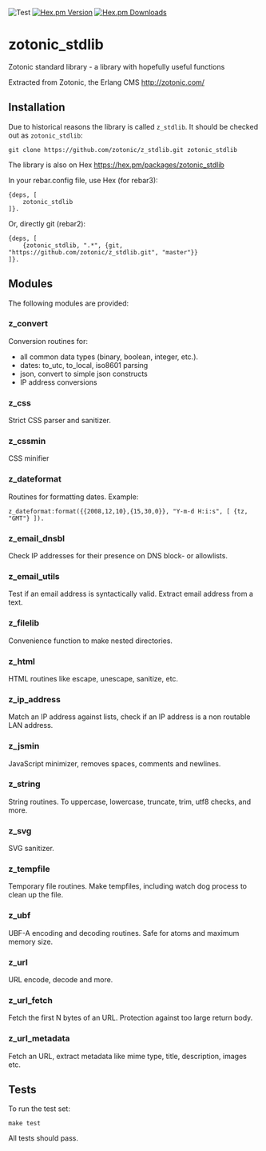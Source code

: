 ![Test](https://github.com/zotonic/z_stdlib/workflows/Test/badge.svg)
[![Hex.pm Version](https://img.shields.io/hexpm/v/zotonic_stdlib.svg)](https://hex.pm/packages/zotonic_stdlib)
[![Hex.pm Downloads](https://img.shields.io/hexpm/dt/zotonic_stdlib.svg)](https://hex.pm/packages/zotonic_stdlib)

zotonic_stdlib
==============

Zotonic standard library - a library with hopefully useful functions

Extracted from Zotonic, the Erlang CMS http://zotonic.com/


Installation
------------

Due to historical reasons the library is called `z_stdlib`.
It should be checked out as `zotonic_stdlib`:

    git clone https://github.com/zotonic/z_stdlib.git zotonic_stdlib

The library is also on Hex https://hex.pm/packages/zotonic_stdlib

In your rebar.config file, use Hex (for rebar3):

    {deps, [
        zotonic_stdlib
    ]}.

Or, directly git (rebar2):

    {deps, [
        {zotonic_stdlib, ".*", {git, "https://github.com/zotonic/z_stdlib.git", "master"}}
    ]}.


Modules
-------

The following modules are provided:


### z_convert

Conversion routines for:

 * all common data types (binary, boolean, integer, etc.).
 * dates: to_utc, to_local, iso8601 parsing
 * json, convert to simple json constructs
 * IP address conversions


### z_css

Strict CSS parser and sanitizer.

### z_cssmin

CSS minifier

### z_dateformat

Routines for formatting dates.
Example:

    z_dateformat:format({{2008,12,10},{15,30,0}}, "Y-m-d H:i:s", [ {tz, "GMT"} ]).


### z_email_dnsbl

Check IP addresses for their presence on DNS block- or allowlists.


### z_email_utils

Test if an email address is syntactically valid. Extract email address from a text.


### z_filelib

Convenience function to make nested directories.


### z_html

HTML routines like escape, unescape, sanitize, etc.


### z_ip_address

Match an IP address against lists, check if an IP address is a non routable LAN address.


### z_jsmin

JavaScript minimizer, removes spaces, comments and newlines.


### z_string

String routines. To uppercase, lowercase, truncate, trim, utf8 checks, and more.


### z_svg

SVG sanitizer.


### z_tempfile

Temporary file routines. Make tempfiles, including watch dog process to clean up the file.


### z_ubf

UBF-A encoding and decoding routines. Safe for atoms and maximum memory size.


### z_url

URL encode, decode and more.


### z_url_fetch

Fetch the first N bytes of an URL. Protection against too large return body.


### z_url_metadata

Fetch an URL, extract metadata like mime type, title, description, images etc.


Tests
-----

To run the test set:

    make test

All tests should pass.

